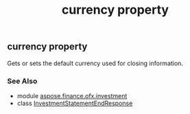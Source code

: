 ﻿---
title: currency property
second_title: Aspose.Finance for Python via .NET API References
description: 
type: docs
weight: 30
url: /python-net/aspose.finance.ofx.investment/investmentstatementendresponse/currency/
is_root: false
---

## currency property


Gets or sets the default currency used for closing information.

### See Also
* module [aspose.finance.ofx.investment](../../)
* class [InvestmentStatementEndResponse](/finance/python-net/aspose.finance.ofx.investment/investmentstatementendresponse)
